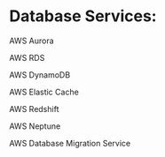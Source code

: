 # Database Services:



AWS Aurora

AWS RDS

AWS DynamoDB

AWS Elastic Cache

AWS Redshift

AWS Neptune

AWS Database Migration Service



